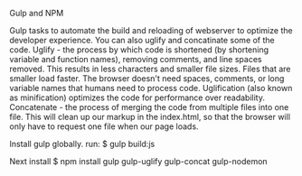 Gulp and NPM

Gulp tasks to automate the build and reloading of webserver to optimize the developer experience. You can also uglify and concatinate some of the code.
Uglify - the process by which code is shortened (by shortening variable and function names), removing comments, and line spaces removed. This results in less characters and smaller file sizes. Files that are smaller load faster. The browser doesn't need spaces, comments, or long variable names that humans need to process code. Uglification (also known as minification) optimizes the code for performance over readability.
Concatenate - the process of merging the code from multiple files into one file. This will clean up our markup in the index.html, so that the browser will only have to request one file when our page loads.

Install gulp globally.
run:
$ gulp build:js

Next install
$ npm install gulp gulp-uglify gulp-concat gulp-nodemon